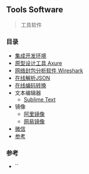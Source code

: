 ## Tools Software

> 工具软件

### 目录
* [集成开发环境](IDE/IDE.md)
* [原型设计工具 Axure](https://www.axure.com/)
* [网络封包分析软件 Wireshark](https://www.wireshark.org/)
* [在线解析JSON](https://www.json.cn/)
* [在线编码转换](https://tool.oschina.net/encode?type=4)
* 文本编辑器
    * [Sublime Text](http://www.sublimetext.com/)
* 镜像
    * [阿里镜像](http://mirrors.aliyun.com/centos/)
    * [网易镜像](http://mirrors.163.com/centos/)
* [微信](WeChat.md)
* [参考](#参考)

### 参考
* ``

